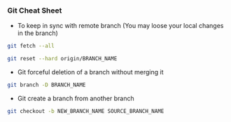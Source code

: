 ### Git Cheat Sheet  

- To keep in sync with remote branch (You may loose your local changes in the branch)
```bash
git fetch --all
```
```bash
git reset --hard origin/BRANCH_NAME
```

 - Git forceful deletion of a branch without merging it
```bash
git branch -D BRANCH_NAME
```
 - Git create a branch from another branch
```bash
git checkout -b NEW_BRANCH_NAME SOURCE_BRANCH_NAME
```
